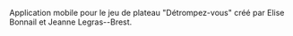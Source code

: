 Application mobile pour le jeu de plateau "Détrompez-vous" créé par Elise Bonnail et Jeanne Legras--Brest.
